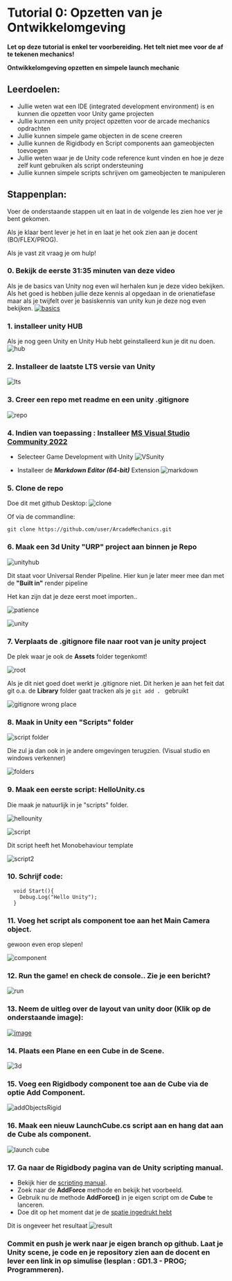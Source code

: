 # Tutorial 0: Opzetten van je Ontwikkelomgeving

**Let op deze tutorial is enkel ter voorbereiding. Het telt niet mee voor de af te tekenen mechanics!**

**Ontwikkelomgeving opzetten en simpele launch mechanic**

## Leerdoelen:

- Jullie weten wat een IDE (integrated development environment) is en kunnen die opzetten voor Unity game projecten
- Jullie kunnen een unity project opzetten voor de arcade mechanics opdrachten
- Jullie kunnen simpele game objecten in de scene creeren
- Jullie kunnen de Rigidbody en Script components aan gameobjecten toevoegen
- Jullie weten waar je de Unity code reference kunt vinden en hoe je deze zelf kunt gebruiken als script ondersteuning
- Jullie kunnen simpele scripts schrijven om gameobjecten te manipuleren

## Stappenplan:

Voer de onderstaande stappen uit en laat in de volgende les zien hoe ver je bent gekomen.

Als je klaar bent lever je het in en laat je het ook zien aan je docent (BO/FLEX/PROG).

Als je vast zit vraag je om hulp!

### 0. Bekijk de eerste 31:35 minuten van deze video

Als je de basics van Unity nog even wil herhalen kun je deze video bekijken. Als het goed is hebben jullie deze kennis al opgedaan in de orienatiefase maar als je twijfelt over je basiskennis van unity kun je deze nog even bekijken.
[![basics](../tutorial_gfx/unity_basics.png)](https://youtu.be/pwZpJzpE2lQ?si=4GncqWjHaXYUy1kV)

### 1. installeer unity HUB

Als je nog geen Unity en Unity Hub hebt geinstalleerd kun je dit nu doen.
![hub](https://user-images.githubusercontent.com/1262745/216940260-3ecdf60a-4cc5-444c-a402-06dd3459728a.png)

### 2. Installeer de laatste LTS versie van Unity

![lts](https://user-images.githubusercontent.com/1262745/216939918-3874ba56-e1c3-49fb-8bac-005241182cae.png)

### 3. Creer een repo met readme en een unity .gitignore

![repo](https://user-images.githubusercontent.com/1262745/216939622-9a9d53aa-0eeb-4323-85d8-9bda551a301a.png)

### 4. Indien van toepassing : Installeer [MS Visual Studio Community 2022](https://visualstudio.microsoft.com/downloads/)

- Selecteer Game Development with Unity
  ![VSunity](https://user-images.githubusercontent.com/1262745/216986819-4bc6afe0-9967-4879-80f7-504565016f69.png)

- Installeer de **_Markdown Editor (64-bit)_** Extension
  ![markdown](https://user-images.githubusercontent.com/1262745/216987147-a79b5572-6b4d-472e-9f77-259bb7d7b8c4.png)

### 5. Clone de repo

Doe dit met github Desktop:
![clone](https://user-images.githubusercontent.com/1262745/216944643-6c447b9f-e305-4dda-a3aa-47179c79d11b.png)

Of via de commandline:

`git clone https://github.com/user/ArcadeMechanics.git`

### 6. Maak een 3d Unity **"URP"** project aan binnen je Repo

![unityhub](../tutorial_gfx/0_URP.png)

Dit staat voor Universal Render Pipeline. Hier kun je later meer mee dan met de **"Built in"** render pipeline

Het kan zijn dat je deze eerst moet importen..

![patience](https://user-images.githubusercontent.com/1262745/216938677-8133a273-0f83-475e-89bb-1fb380543a95.png)

![unity](https://user-images.githubusercontent.com/1262745/216944716-bf1b346e-4f36-4217-8082-4fb551120f8c.png)

### 7. Verplaats de .gitignore file naar root van je unity project

De plek waar je ook de **Assets** folder tegenkomt!

![root](https://user-images.githubusercontent.com/1262745/216955006-0ab2f920-f0fe-4754-afb4-96b3933d2016.png)

Als je dit niet goed doet werkt je .gitignore niet. Dit herken je aan het feit dat git o.a. de **Library** folder gaat tracken als je `git add . ` gebruikt

![gitignore wrong place](../tutorial_gfx/0_library_gitignore.png)

### 8. Maak in Unity een **"Scripts"** folder

![script folder](https://user-images.githubusercontent.com/1262745/216945944-54b722e5-ff2a-4234-bb5c-6bdef8abd164.png)

Die zul ja dan ook in je andere omgevingen terugzien. (Visual studio en windows verkenner)

![folders](https://user-images.githubusercontent.com/1262745/216945988-cc0df84c-1d81-4179-b6c3-c882d5b81026.png)

### 9. Maak een eerste script: **HelloUnity.cs**

Die maak je natuurlijk in je "scripts" folder.

![hellounity](https://user-images.githubusercontent.com/1262745/216946539-011f9dbc-591c-4de8-b5f6-9074445a63b2.png)

![script](https://user-images.githubusercontent.com/1262745/216946844-b529242a-3546-4190-8e63-3b9fc1886567.png)

Dit script heeft het Monobehaviour template

![script2](https://user-images.githubusercontent.com/1262745/216947101-31e0775e-e199-44cf-90ef-c5cfe5c260da.png)

### 10. Schrijf code:

```
  void Start(){
    Debug.Log("Hello Unity");
  }
```

### 11. Voeg het script als component toe aan het Main Camera object.

gewoon even erop slepen!

![component](https://user-images.githubusercontent.com/1262745/216948658-32ab1cfa-e0fd-4cdf-b5ff-bafa1a8deaa9.png)

### 12. Run the game! en check de console.. Zie je een bericht?

![run](https://user-images.githubusercontent.com/1262745/216949259-30d317b7-4d68-410e-ac80-5f6f3b4b8015.png)

### 13. Neem de uitleg over de layout van unity door (Klik op de onderstaande image):

[![image](https://docs.unity3d.com/uploads/Main/using-editor-window.png)](https://docs.unity3d.com/Manual/UsingTheEditor.html)

### 14. Plaats een Plane en een Cube in de Scene.

![3d](https://user-images.githubusercontent.com/1262745/216987879-0503f333-0bb5-4d58-8db9-d2d1be3c6506.png)

### 15. Voeg een Rigidbody component toe aan de Cube via de optie Add Component.

![addObjectsRigid](https://user-images.githubusercontent.com/1262745/216987955-ef5b1fa3-ec39-450a-bbdc-8cfa085fd289.png)

### 16. Maak een nieuw LaunchCube.cs script aan en hang dat aan de Cube als component.

![launch cube](https://user-images.githubusercontent.com/1262745/216988688-58fa601b-c638-4c33-92cc-9e7ef36e3404.png)

### 17. Ga naar de Rigidbody pagina van de Unity scripting manual.

- Bekijk hier de [scripting manual](https://docs.unity3d.com/ScriptReference/Rigidbody.html).
- Zoek naar de **AddForce** methode en bekijk het voorbeeld.
- Gebruik nu de methode **AddForce()** in je eigen script om de **Cube** te lanceren.
- Doe dit op het moment dat je de [spatie ingedrukt hebt](https://docs.unity3d.com/ScriptReference/Input.GetKeyDown.html)

Dit is ongeveer het resultaat
![result](../tutorial_gfx/0_result.gif)

### Commit en push je werk naar je eigen branch op github. Laat je Unity scene, je code en je repository zien aan de docent en lever een link in op simulise (lesplan : GD1.3 - PROG; Programmeren).
